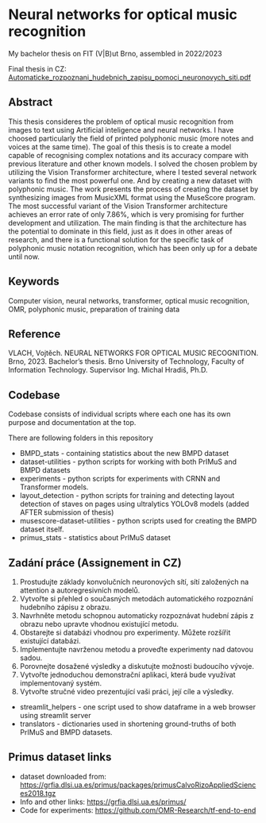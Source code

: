 # Neural networks for optical music recognition
My bachelor thesis on FIT (V|B)ut Brno, assembled in 2022/2023

Final thesis in CZ: [Automaticke_rozpoznani_hudebnich_zapisu_pomoci_neuronovych_siti.pdf](Automaticke_rozpoznani_hudebnich_zapisu_pomoci_neuronovych_siti.pdf)

## Abstract
This thesis consideres the problem of optical music recognition from images to text using Artificial inteligence and neural networks. I have choosed particularly the field of printed polyphonic music (more notes and voices at the same time). The goal of this thesis is to create a model capable of recognising complex notations and its accuracy compare with previous literature and other known models. I solved the chosen problem by utilizing the Vision Transformer architecture, where I tested several network variants to find the most powerful one. And by creating a new dataset with polyphonic music. The work presents the process of creating the dataset by synthesizing images from MusicXML format using the MuseScore program. The most successful variant of the Vision Transformer architecture achieves an error rate of only 7.86%, which is very promising for further development and utilization. The main finding is that the architecture has the potential to dominate in this field, just as it does in other areas of research, and there is a functional solution for the specific task of polyphonic music notation recognition, which has been only up for a debate until now. 

## Keywords
Computer vision, neural networks, transformer, optical music recognition, OMR, polyphonic music, preparation of training data

## Reference
VLACH, Vojtěch. NEURAL NETWORKS FOR OPTICAL MUSIC RECOGNITION. Brno, 2023. Bachelor’s thesis. Brno University of Technology, Faculty of Information Technology. Supervisor Ing. Michal Hradiš, Ph.D.

## Codebase
Codebase consists of individual scripts where each one has its own purpose and documentation at the top.

There are following folders in this repository
* BMPD_stats - containing statistics about the new BMPD dataset
* dataset-utilities - python scripts for working with both PrIMuS and BMPD datasets
* experiments - python scripts for experiments with CRNN and Transformer models.
* layout_detection - python scripts for training and detecting layout detection of staves on pages using ultralytics YOLOv8 models (added AFTER submission of thesis)
* musescore-dataset-utilities - python scripts used for creating the BMPD dataset itself.
* primus_stats - statistics about PrIMuS dataset

## Zadání práce (Assignement in CZ)
1. Prostudujte základy konvolučních neuronových sítí, sítí založených na attention a autoregresivních modelů.
2. Vytvořte si přehled o současných metodách automatického rozpoznání hudebního zápisu z obrazu.
3. Navrhněte metodu schopnou automaticky rozpoznávat hudební zápis z obrazu nebo upravte vhodnou existující metodu.
4. Obstarejte si databázi vhodnou pro experimenty. Můžete rozšířit existující databázi.
5. Implementujte navrženou metodu a proveďte experimenty nad datovou sadou.
6. Porovnejte dosažené výsledky a diskutujte možnosti budoucího vývoje.
7. Vytvořte jednoduchou demonstrační aplikaci, která bude využívat implementovaný systém.
8. Vytvořte stručné video prezentující vaši práci, její cíle a výsledky.
* streamlit_helpers - one script used to show dataframe in a web browser using streamlit server
* translators - dictionaries used in shortening ground-truths of both PrIMuS and BMPD datasets.

## Primus dataset links
* dataset downloaded from: https://grfia.dlsi.ua.es/primus/packages/primusCalvoRizoAppliedSciences2018.tgz
* Info and other links: https://grfia.dlsi.ua.es/primus/
* Code for experiments: https://github.com/OMR-Research/tf-end-to-end

